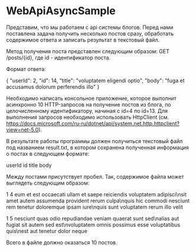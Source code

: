 # WebApiAsyncSample

Представим, что мы работаем с api системы блогов. Перед нами поставлена задача получить несколько постов сразу, обработать содержимое ответа и записать результат в текстовый файл.

Метод получения поста представлен следующим образом: GET /posts/{id}, где id - идентификатор поста.

Формат ответа:

{
  "userId": 2,
  "id": 14,
  "title": "voluptatem eligendi optio",
  "body": "fuga et accusamus dolorum perferendis illo"
}

Необходимо написать консольное приложение, которое выполнит асинхронно 10 HTTP-запросов на получение постов из блога, по целочисленному идентификатору, начиная с id=4 по id=13. Для выполнения запросов необходимо использовать HttpClient (см. https://docs.microsoft.com/ru-ru/dotnet/api/system.net.http.httpclient?view=net-5.0).

В результате работы программы должен получиться текстовый файл под названием result.txt, в котором сохранена полученная информация о постах в следующем формате:

userId
id
title
body

Между постами присутствует пробел. Так, содержимое файла может выглядеть следующим образом:

1
4
eum et est occaecati
ullam et saepe reiciendis voluptatem adipisci\nsit amet autem assumenda provident rerum culpa\nquis hic commodi nesciunt rem tenetur doloremque ipsam iure\nquis sunt voluptatem rerum illo velit

1
5
nesciunt quas odio
repudiandae veniam quaerat sunt sed\nalias aut fugiat sit autem sed est\nvoluptatem omnis possimus esse voluptatibus quis\nest aut tenetur dolor neque


Всего в файле должно оказаться 10 постов.
